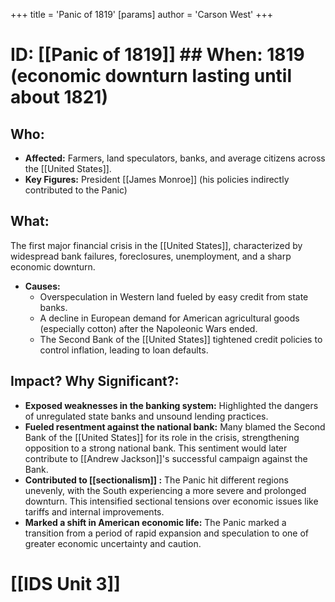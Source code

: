 +++
 title = 'Panic of 1819'
[params]
	author = 'Carson West'
+++
# ID: [[Panic of 1819]] ## When: 1819 (economic downturn lasting until about 1821)
## Who: 
- **Affected:** Farmers, land speculators, banks, and average citizens across the [[United States]]. 
- **Key Figures:** President [[James Monroe]] (his policies indirectly contributed to the Panic)
## What: 
The first major financial crisis in the [[United States]], characterized by widespread bank failures, foreclosures, unemployment, and a sharp economic downturn. 
- **Causes:** 
    - Overspeculation in Western land fueled by easy credit from state banks.
    - A decline in European demand for American agricultural goods (especially cotton) after the Napoleonic Wars ended.
    - The Second Bank of the [[United States]] tightened credit policies to control inflation, leading to loan defaults.
## Impact? Why Significant?: 
- **Exposed weaknesses in the banking system:** Highlighted the dangers of unregulated state banks and unsound lending practices. 
- **Fueled resentment against the national bank:** Many blamed the Second Bank of the [[United States]] for its role in the crisis, strengthening opposition to a strong national bank. This sentiment would later contribute to [[Andrew Jackson]]'s successful campaign against the Bank.
- **Contributed to  [[sectionalism]] :** The Panic hit different regions unevenly, with the South experiencing a more severe and prolonged downturn. This intensified sectional tensions over economic issues like tariffs and internal improvements. 
- **Marked a shift in American economic life:**  The Panic marked a transition from a period of rapid expansion and speculation to one of greater economic uncertainty and caution.

# [[IDS Unit 3]]